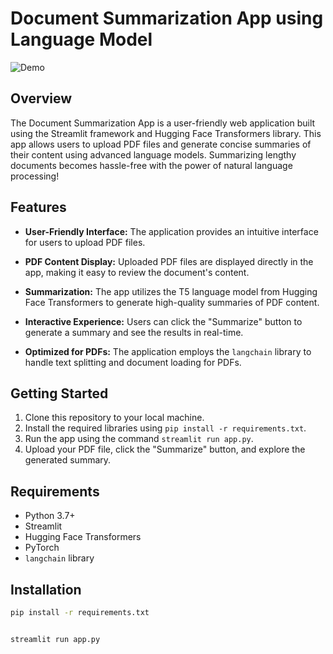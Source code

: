 # Document Summarization App using Language Model

![Demo](demo.gif)

## Overview

The Document Summarization App is a user-friendly web application built using the Streamlit framework and Hugging Face Transformers library. This app allows users to upload PDF files and generate concise summaries of their content using advanced language models. Summarizing lengthy documents becomes hassle-free with the power of natural language processing!

## Features

- **User-Friendly Interface:** The application provides an intuitive interface for users to upload PDF files.
  
- **PDF Content Display:** Uploaded PDF files are displayed directly in the app, making it easy to review the document's content.

- **Summarization:** The app utilizes the T5 language model from Hugging Face Transformers to generate high-quality summaries of PDF content.

- **Interactive Experience:** Users can click the "Summarize" button to generate a summary and see the results in real-time.

- **Optimized for PDFs:** The application employs the `langchain` library to handle text splitting and document loading for PDFs.

## Getting Started

1. Clone this repository to your local machine.
2. Install the required libraries using `pip install -r requirements.txt`.
3. Run the app using the command `streamlit run app.py`.
4. Upload your PDF file, click the "Summarize" button, and explore the generated summary.

## Requirements

- Python 3.7+
- Streamlit
- Hugging Face Transformers
- PyTorch
- `langchain` library

## Installation

```bash
pip install -r requirements.txt


streamlit run app.py
